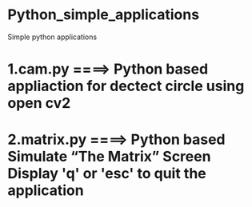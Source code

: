 # Python_simple_applications
Simple python applications
# 1.cam.py ====>  Python based appliaction for dectect circle using open cv2
# 2.matrix.py  ====> Python based Simulate “The Matrix” Screen Display 'q' or 'esc' to quit the application 

